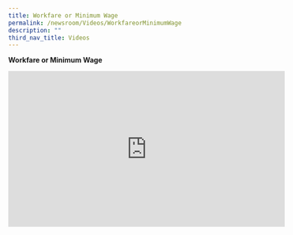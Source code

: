```yaml
---
title: Workfare or Minimum Wage
permalink: /newsroom/Videos/WorkfareorMinimumWage
description: ""
third_nav_title: Videos
---
```

<b>Workfare or Minimum Wage</b>

<iframe width="560" height="315" src="https://www.youtube.com/embed/OdVI7vQDoiU" title="YouTube video player" frameborder="0" allow="accelerometer; autoplay; clipboard-write; encrypted-media; gyroscope; picture-in-picture" allowfullscreen></iframe>